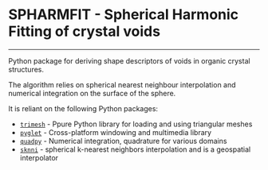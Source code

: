# SPHARMFIT - Spherical Harmonic Fitting of crystal voids
----------------------

Python package for deriving shape descriptors of voids in organic crystal structures.

The algorithm relies on spherical nearest neighbour interpolation and numerical integration on the surface of the sphere.

It is reliant on the following Python packages:
* [`trimesh`](https://pypi.org/project/trimesh/) - Ppure Python library for loading and using triangular meshes
* [`pyglet`](https://pypi.org/project/pyglet/) - Cross-platform windowing and multimedia library
* [`quadpy`](https://pypi.org/project/quadpy/) - Numerical integration, quadrature for various domains
* [`sknni`](https://pypi.org/project/sknni/) - spherical k-nearest neighbors interpolation and is a geospatial interpolator
